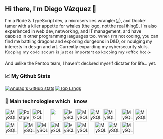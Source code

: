 ## Hi there, I'm Diego Vázquez 👋

I'm a Node & TypeScript dev, a microservices wrangler(¿), and Docker tamer with a killer appetite for whales (the logo, not the real thing!). I'm also experienced in web dev, networking, and IT management, and have dabbled in other programming languages too. When I'm not coding, you can find me battling dragons and exploring dungeons in D&D, or indulging my interests in design and art. Currently expanding my cybersecurity skills. Keeping my code secure is just as important as keeping my coffee hot ☕️

And unlike the Pentoo team, I haven't declared myself dictator for life... yet.

### 📈 My Github Stats
[![Anurag's GitHub stats](https://github-readme-stats.vercel.app/api?username=dkaerit&theme=github_dark&hide_border=true)](https://github.com/dkaerit)
[![Top Langs](https://github-readme-stats.vercel.app/api/top-langs/?username=dkaerit&layout=compact&langs_count=8&theme=github_dark&hide_border=true)](https://github.com/dkaerit)

### 🧪 Main technologies which I know
<div style"display:flex">
<img src="https://i.imgur.com/gMy3bJb.png" width="40px" title="MySQL"/>
<img src="https://i.imgur.com/mhcx3l0.png" width="40px" title="PostgreSQL"/>
<img src="https://i.imgur.com/1ngNAlG.png" width="40px" title="PL/SQL"/>
&nbsp;&nbsp;&nbsp;
<img src="https://i.imgur.com/TG1Bzty.png" width="40px"></img>
<a href="https://es.wikipedia.org/wiki/Prolog"><img src="https://i.imgur.com/jvVLg4x.png" width="40px" title="MySQL"/></a>
<img src="https://i.imgur.com/B5sXzti.png" width="40px" title="MySQL"/>
<img src="https://i.imgur.com/ihIMRzn.png" width="40px" title="MySQL"/>
<img src="https://i.imgur.com/uUJwW39.png" width="40px" title="MySQL"/>
&nbsp;&nbsp;&nbsp;
<img src="https://i.imgur.com/72GbrEQ.png" width="40px" title="MySQL"/>
<img src="https://i.imgur.com/D3MOEaQ.png" width="40px" title="MySQL"/>
<img src="https://i.imgur.com/YWSrEnC.png" width="40px" title="MySQL"/>
&nbsp;&nbsp;&nbsp;
<img src="https://i.imgur.com/weYU4MI.png" width="40px" title="MySQL"/>
<img src="https://i.imgur.com/dOP9Q37.png" width="40px" title="MySQL"/>
<img src="https://i.imgur.com/AORuY4P.png" width="40px" title="MySQL"/>
<img src="https://i.imgur.com/rSpARwt.png" width="40px" title="MySQL"/>
<img src="https://i.imgur.com/Tu1TqD5.png" width="40px" title="MySQL"/>
&nbsp;&nbsp;&nbsp;

<img src="https://i.imgur.com/yV9TOpQ.png" width="40px" title="MySQL"/>
<a href="https://www.verilog.com/"><img src="https://i.imgur.com/Au9Mo7e.png" width="40px" title="MySQL"/></a>
<img src="https://i.imgur.com/ddL7scP.png" width="40px" title="MySQL"/>
</div>

<!--
**dkaerit/dkaerit** is a ✨ _special_ ✨ repository because its `README.md` (this file) appears on your GitHub profile.

Here are some ideas to get you started:

- 🔭 I’m currently working on ...
- 🌱 I’m currently learning ...
- 👯 I’m looking to collaborate on ...
- 🤔 I’m looking for help with ...
- 💬 Ask me about ...
- 📫 How to reach me: ...
- 😄 Pronouns: ...
- ⚡ Fun fact: ...

![dkaerit's Github Stats](https://github-readme-stats.vercel.app/api?username=dkaerit&bg_color=30,161b22,0e1218&title_color=fff&text_color=fff&border_color=30363d&show_icons=true)
[![Top Langs](https://github-readme-stats.vercel.app/api/top-langs/?username=dkaerit&bg_color=30,161b22,0e1218&title_color=fff&text_color=fff&border_color=30363d&card_width=445&layout=compact)](https://github.com/dkaerit/github-readme-stats)
-->

